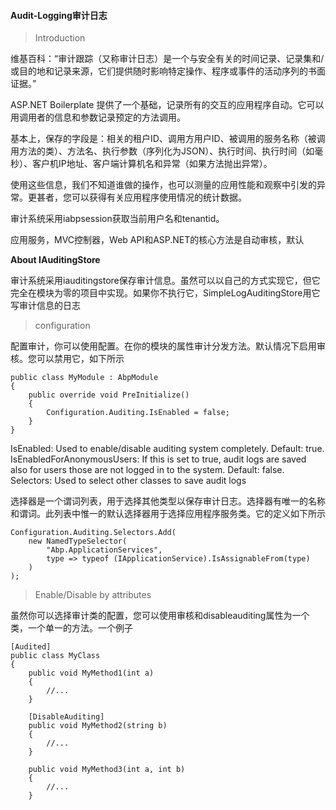 #### Audit-Logging审计日志

> Introduction

维基百科：“审计跟踪（又称审计日志）是一个与安全有关的时间记录、记录集和/或目的地和记录来源，它们提供随时影响特定操作、程序或事件的活动序列的书面证据。”

ASP.NET Boilerplate 提供了一个基础，记录所有的交互的应用程序自动。它可以用调用者的信息和参数记录预定的方法调用。

基本上，保存的字段是：相关的租户ID、调用方用户ID、被调用的服务名称（被调用方法的类）、方法名、执行参数（序列化为JSON）、执行时间、执行时间（如毫秒）、客户机IP地址、客户端计算机名和异常（如果方法抛出异常）。

使用这些信息，我们不知道谁做的操作，也可以测量的应用性能和观察中引发的异常。更甚者，您可以获得有关应用程序使用情况的统计数据。

审计系统采用iabpsession获取当前用户名和tenantid。

应用服务，MVC控制器，Web API和ASP.NET的核心方法是自动审核，默认

__About IAuditingStore__

审计系统采用iauditingstore保存审计信息。虽然可以以自己的方式实现它，但它完全在模块为零的项目中实现。如果你不执行它，SimpleLogAuditingStore用它写审计信息的日志


> configuration

配置审计，你可以使用配置。在你的模块的属性审计分发方法。默认情况下启用审核。您可以禁用它，如下所示

```
public class MyModule : AbpModule
{
    public override void PreInitialize()
    {
        Configuration.Auditing.IsEnabled = false;
    }
}
```
IsEnabled: Used to enable/disable auditing system completely. Default: true.
IsEnabledForAnonymousUsers: If this is set to true, audit logs are saved also for users those are not logged in to the system. Default: false.
Selectors: Used to select other classes to save audit logs


选择器是一个谓词列表，用于选择其他类型以保存审计日志。选择器有唯一的名称和谓词。此列表中惟一的默认选择器用于选择应用程序服务类。它的定义如下所示

```
Configuration.Auditing.Selectors.Add(
    new NamedTypeSelector(
        "Abp.ApplicationServices",
        type => typeof (IApplicationService).IsAssignableFrom(type)
    )
);
```

> Enable/Disable by attributes

虽然你可以选择审计类的配置，您可以使用审核和disableauditing属性为一个类，一个单一的方法。一个例子

```
[Audited]
public class MyClass
{
    public void MyMethod1(int a)
    {
        //...
    }

    [DisableAuditing]
    public void MyMethod2(string b)
    {
        //...
    }

    public void MyMethod3(int a, int b)
    {
        //...
    }

```
